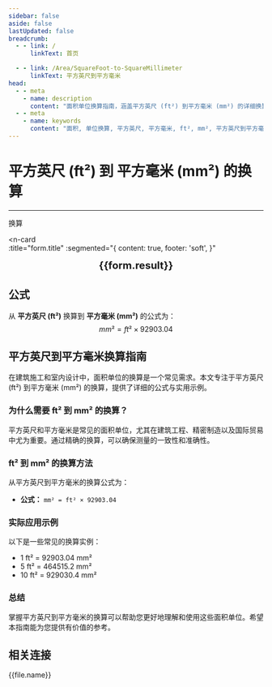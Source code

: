 ```yaml
---
sidebar: false
aside: false
lastUpdated: false
breadcrumb:
  - - link: /
      linkText: 首页

  - - link: /Area/SquareFoot-to-SquareMillimeter
      linkText: 平方英尺到平方毫米
head:
  - - meta
    - name: description
      content: "面积单位换算指南，涵盖平方英尺 (ft²) 到平方毫米 (mm²) 的详细换算公式与说明。"
  - - meta
    - name: keywords
      content: "面积, 单位换算, 平方英尺, 平方毫米, ft², mm², 平方英尺到平方毫米, 面积换算指南, 平方英尺到平方毫米换算, ft²到mm²换算, 平方英尺转平方毫米, 英尺平方到平方毫米, 平方英尺平方毫米换算器, ft²转mm², 平方英尺换算平方毫米, 英尺平方转平方毫米, 平方英尺到平方毫米转换, ft²平方毫米换算, 平方英尺平方毫米计算, 英尺平方平方毫米换算, 平方英尺转换平方毫米, ft²到平方毫米, 平方英尺平方毫米转换器, 英尺平方到平方毫米换算, 平方英尺平方毫米换算公式, ft²转换平方毫米, 平方英尺到平方毫米计算, 英尺平方转换平方毫米, 平方英尺平方毫米换算表, ft²平方毫米转换, 平方英尺转平方毫米计算, 英尺平方平方毫米转换, 平方英尺到平方毫米换算工具, ft²到平方毫米换算, 平方英尺平方毫米单位换算, 面积换算"
---
```

# 平方英尺 (ft²) 到 平方毫米 (mm²) 的换算
---
<script setup>
import { onMounted, reactive, inject, ref } from 'vue'
import { NButton, NForm, NFormItem, NInput, NInputNumber, NSelect, NCard, useMessage,NGrid ,NGi } from 'naive-ui'
import { defineClientComponent } from 'vitepress'
import { Area } from '../../files';
const seoKey = [
  '平方英尺到平方毫米换算',
  'ft²到mm²换算',
  '平方英尺转平方毫米',
  '英尺平方到平方毫米',
  '平方英尺平方毫米换算器',
  'ft²转mm²',
  '平方英尺换算平方毫米',
  '英尺平方转平方毫米',
  '平方英尺到平方毫米转换',
  'ft²平方毫米换算',
  '平方英尺平方毫米计算',
  '英尺平方平方毫米换算',
  '平方英尺转换平方毫米',
  'ft²到平方毫米',
  '平方英尺平方毫米转换器',
  '英尺平方到平方毫米换算',
  '平方英尺平方毫米换算公式',
  'ft²转换平方毫米',
  '平方英尺到平方毫米计算',
  '英尺平方转换平方毫米',
  '平方英尺平方毫米换算表',
  'ft²平方毫米转换',
  '平方英尺转平方毫米计算',
  '英尺平方平方毫米转换',
  '平方英尺到平方毫米换算工具',
  'ft²到平方毫米换算',
  '平方英尺平方毫米单位换算',
  '面积换算'
]
const convert = inject('convert')

const form = reactive({
  number: null,
  result: '',
  title: '平方英尺 (ft²) 到 平方毫米 (mm²) 的换算',
})

const convertHandler = () => {
  if (form.number !== null && !isNaN(form.number)) {
    const convertedValue = parseFloat(form.number) * 92903.04
    form.result = `${form.number}ft² = ${convertedValue.toFixed(2)}mm²`
  } else {
    form.result = '请输入有效的数值。'
  }
}
</script>

<n-form size="large" :model="form">
  <n-form-item label="平方英尺 (ft²)">
    <n-input-number v-model:value="form.number" placeholder="输入平方英尺" style="width: 100%" />
  </n-form-item>
  <n-form-item>
    <n-button type="info" @click="convertHandler" block>换算</n-button>
  </n-form-item>
</n-form>

<n-card  
  :title="form.title"
  :segmented="{
    content: true,
    footer: 'soft',
  }"
>
  <div  style="text-align:center;font-size:20px;">
    <strong>{{form.result}}</strong>
  </div>
    <template #footer>
    <div>
      <span v-for="item of seoKey">{{item}}，</span>
    </div>
  </template>
</n-card>

## 公式

从 **平方英尺 (ft²)** 换算到 **平方毫米 (mm²)** 的公式为：
$$ mm² = ft² \times 92903.04 $$

## 平方英尺到平方毫米换算指南

在建筑施工和室内设计中，面积单位的换算是一个常见需求。本文专注于平方英尺 (ft²) 到平方毫米 (mm²) 的换算，提供了详细的公式与实用示例。

### 为什么需要 ft² 到 mm² 的换算？

平方英尺和平方毫米是常见的面积单位，尤其在建筑工程、精密制造以及国际贸易中尤为重要。通过精确的换算，可以确保测量的一致性和准确性。

### ft² 到 mm² 的换算方法

从平方英尺到平方毫米的换算公式为：

- **公式：** `mm² = ft² × 92903.04`

### 实际应用示例

以下是一些常见的换算实例：

- 1 ft² = 92903.04 mm²
- 5 ft² = 464515.2 mm²
- 10 ft² = 929030.4 mm²

### 总结

掌握平方英尺到平方毫米的换算可以帮助您更好地理解和使用这些面积单位。希望本指南能为您提供有价值的参考。

## 相关连接
<n-grid x-gap="12" :cols="2">
  <n-gi v-for="(file, index) in Area" :key="index">
    <n-button
      text
      tag="a"
      :href="file.path"
      type="info"
    >
      {{file.name}}
    </n-button>
  </n-gi>
</n-grid>
